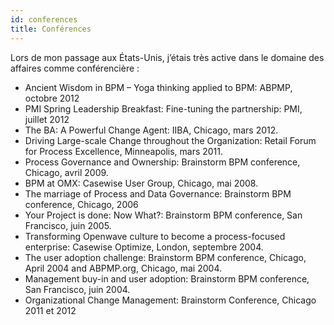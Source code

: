 ```yaml
---
id: conferences
title: Conférences
---
```


Lors de mon passage aux États-Unis, j’étais très active dans le domaine des affaires comme conférencière :

- Ancient Wisdom in BPM – Yoga thinking applied to BPM: ABPMP, octobre 2012
- PMI Spring Leadership Breakfast: Fine-tuning the partnership: PMI, juillet 2012
- The BA: A Powerful Change Agent: IIBA, Chicago, mars 2012.
- Driving Large-scale Change throughout the Organization: Retail Forum for Process Excellence, Minneapolis, mars 2011.
- Process Governance and Ownership: Brainstorm BPM conference, Chicago, avril 2009.
- BPM at OMX: Casewise User Group, Chicago, mai 2008.
- The marriage of Process and Data Governance: Brainstorm BPM conference, Chicago, 2006
- Your Project is done: Now What?: Brainstorm BPM conference, San Francisco, juin 2005.
- Transforming Openwave culture to become a process-focused enterprise: Casewise Optimize, London, septembre 2004.
- The user adoption challenge: Brainstorm BPM conference, Chicago, April 2004 and ABPMP.org, Chicago, mai 2004.
- Management buy-in and user adoption: Brainstorm BPM conference, San Francisco, juin 2004.
- Organizational Change Management: Brainstorm Conference, Chicago 2011 et 2012

